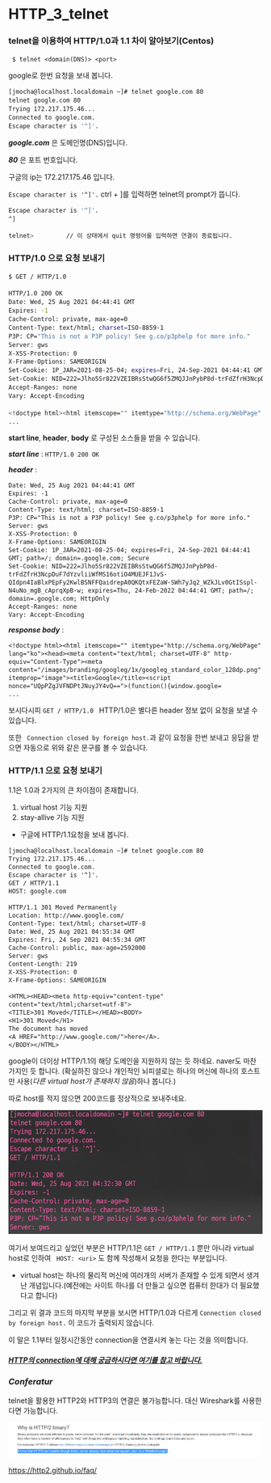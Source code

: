 # HTTP_3_telnet

### telnet을 이용하여 HTTP/1.0과 1.1 차이 알아보기(Centos) 



``` $ telnet <domain(DNS)> <port>```

google로 한번 요청을 보내 봅니다.

```bash
[jmocha@localhost.localdomain ~]# telnet google.com 80
telnet google.com 80
Trying 172.217.175.46...
Connected to google.com.
Escape character is '^]'.

```

__*google.com*__ 은 도메인명(DNS)입니다.

__*80*__ 은 포트 번호입니다.

구글의 ip는 172.217.175.46  입니다.

```Escape character is '^]'.```  ctrl + ]를 입력하면 telnet의 prompt가 뜹니다.

```bash
Escape character is '^]'.
^]

telnet>			// 이 상태에서 quit 명령어를 입력하면 연결이 종료됩니다.
```



### HTTP/1.0 으로 요청 보내기

```bash
$ GET / HTTP/1.0

HTTP/1.0 200 OK
Date: Wed, 25 Aug 2021 04:44:41 GMT
Expires: -1
Cache-Control: private, max-age=0
Content-Type: text/html; charset=ISO-8859-1
P3P: CP="This is not a P3P policy! See g.co/p3phelp for more info."
Server: gws
X-XSS-Protection: 0
X-Frame-Options: SAMEORIGIN
Set-Cookie: 1P_JAR=2021-08-25-04; expires=Fri, 24-Sep-2021 04:44:41 GMT; path=/; domain=.google.com; Secure
Set-Cookie: NID=222=Jlho5Sr822VZEIBRsStwQG6f5ZMQJJnPybP8d-trFdZfrH3NcpDuF7dYzvliiWfMS16otiO4MUEJF1JvS-QIdpn4IaBlxPEpFy2KwlBSNFFQaidrepA0QKQtxFEZaW-SWh7yJq2_WZkJLv0GtISspl-N4uNo_mgB_cAprqXpB-w; expires=Thu, 24-Feb-2022 04:44:41 GMT; path=/; domain=.google.com; HttpOnly
Accept-Ranges: none
Vary: Accept-Encoding

<!doctype html><html itemscope="" itemtype="http://schema.org/WebPage" lang="ko"><head><meta content="text/html; charset=UTF-8" http-equiv="Content-Type"><meta content="/images/branding/googleg/1x/googleg_standard_color_128dp.png" itemprop="image"><title>Google</title><script nonce="UQpPZgJVFNDPtJNuyJY4vQ==">(function(){window.google={kEI:'ucolYZmEE5L1hwOWjrygBA',kEXPI:'0,18167,184175,569873,1,530320,56873,954,5104,207,2414,2390,2316,383,246,5,1354,5251,1122515,1197719,564,302679,26305,51224,16114,17444,11240,17572,4859,1361,9291,3020,17588,4020,978,13228,3847,10622,14528,234,4282,2778,919,2372,2709,1593,1279,2212,239,291,149,1103,840,6297,108,4012,2023,2297,14670,2269,1,957,1989,856,7,4774,7580,5096,7539,5374,3409,906,2,941,2614,13142,3,576,6459,149,13975,4,1528,2304,1236,5226,577,4684,2014,4067,2506,7038,4764,2658,4242,2459,654,32,5664,5749,2215,2305,638,1494,5586,3772,7428,2521,3276,2560,4094,20,3118,6,908,3,3541,1,14710,1816,281,912,5994,16726,1344,371,2,3057,6166,4799,1337,594,1532,2377,1590,90,743,1275,1075,461,3042,1576,3,472,6652,623,460,677,774,386,1269,5138,293,2377,2722,4545,3,123,5350,4635,230,356,628,1962,401,9,2,6,4798,1039,1513,104,319,1932,190,2445,1385,2396,1917,555,10,1645,2000,1394,324,49,1216,270,545,2,1,78,948,6,708,49,539,720,2,290,245,257,684,2268,111,2169,159,1090,306,318,27,1112,12,499,393,114,277,158,9,503,880,229,22,540,46,337,79,74,95,52,110,455,1092,9,3,763,461,5590007,99,127,220,83,32,31,135,2,5996586,2800696,882,444,1,2,80,1,1796,1,9,2553,1,748,141,795,563,1,4265,1,1,2,1331,4142,2609,155,17,13,72,139,4,2,20,2,169,13,19,46,5,39,96,548,29,2,2,1,2,1,2,2,7,4,1,2,2,2,2,2,2,353,513,186,1,1,158,3,2,2,2,2,2,4,2,3,3,269,234,2,1,1,7,16,15,9,8,6,10,1,5,1,25,23954381,4041352,338,3,2414,445,2,459,7,172,406,9,2259,984,1534',kBL:'qA29'};google.sn='webhp';google.kHL='ko';})();(function(){
...
```

**start line**, **header**, **body** 로 구성된 소스들을 받을 수 있습니다.

**_start line_** : ```HTTP/1.0 200 OK```

**_header_** : 

```
Date: Wed, 25 Aug 2021 04:44:41 GMT
Expires: -1
Cache-Control: private, max-age=0
Content-Type: text/html; charset=ISO-8859-1
P3P: CP="This is not a P3P policy! See g.co/p3phelp for more info."
Server: gws
X-XSS-Protection: 0
X-Frame-Options: SAMEORIGIN
Set-Cookie: 1P_JAR=2021-08-25-04; expires=Fri, 24-Sep-2021 04:44:41 GMT; path=/; domain=.google.com; Secure
Set-Cookie: NID=222=Jlho5Sr822VZEIBRsStwQG6f5ZMQJJnPybP8d-trFdZfrH3NcpDuF7dYzvliiWfMS16otiO4MUEJF1JvS-QIdpn4IaBlxPEpFy2KwlBSNFFQaidrepA0QKQtxFEZaW-SWh7yJq2_WZkJLv0GtISspl-N4uNo_mgB_cAprqXpB-w; expires=Thu, 24-Feb-2022 04:44:41 GMT; path=/; domain=.google.com; HttpOnly
Accept-Ranges: none
Vary: Accept-Encoding
```

**_response body_** :

```
<!doctype html><html itemscope="" itemtype="http://schema.org/WebPage" lang="ko"><head><meta content="text/html; charset=UTF-8" http-equiv="Content-Type"><meta content="/images/branding/googleg/1x/googleg_standard_color_128dp.png" itemprop="image"><title>Google</title><script nonce="UQpPZgJVFNDPtJNuyJY4vQ==">(function(){window.google=
...
```

보시다시피 ``` GET / HTTP/1.0  ``` HTTP/1.0은 별다른 header 정보 없이 요청을 보낼 수 있습니다.

또한 ``` Connection closed by foreign host.```과 같이 요청을 한번 보내고 응답을 받으면 자동으로 위와 같은 문구를 볼 수 있습니다.



### HTTP/1.1 으로 요청 보내기

1.1은 1.0과 2가지의 큰 차이점이 존재합니다.

1. virtual host 기능 지원
2. stay-allive 기능 지원

- 구글에 HTTP/1.1요청을 보내 봅니다.

```
[jmocha@localhost.localdomain ~]# telnet google.com 80
Trying 172.217.175.46...
Connected to google.com.
Escape character is '^]'.
GET / HTTP/1.1
HOST: google.com

HTTP/1.1 301 Moved Permanently
Location: http://www.google.com/
Content-Type: text/html; charset=UTF-8
Date: Wed, 25 Aug 2021 04:55:34 GMT
Expires: Fri, 24 Sep 2021 04:55:34 GMT
Cache-Control: public, max-age=2592000
Server: gws
Content-Length: 219
X-XSS-Protection: 0
X-Frame-Options: SAMEORIGIN

<HTML><HEAD><meta http-equiv="content-type" content="text/html;charset=utf-8">
<TITLE>301 Moved</TITLE></HEAD><BODY>
<H1>301 Moved</H1>
The document has moved
<A HREF="http://www.google.com/">here</A>.
</BODY></HTML>
```

google이 더이상 HTTP/1.1의 해당 도메인을 지원하지 않는 듯 하네요. naver도 마찬가지인 듯 합니다. (확실하진 않으나 개인적인 뇌피셜로는 하나의 머신에 하나의 호스트만 사용(*다른 virtual host가 존재하지 않음*)하나 봅니다.)

따로 host를 적지 않으면 200코드를 정상적으로 보내주네요.

![image-20210825133256011](https://raw.githubusercontent.com/KrGil/TIL/main/documents_typora/HTTP_3_telnet.assets/image-20210825133256011.png)

여기서 보여드리고 싶었던 부분은 HTTP/1.1은 ```GET / HTTP/1.1``` 뿐만 아니라 virtual host로 인하여 ``` HOST: <uri>``` 도 함께 작성해서 요청을 한다는 부분입니다.

- virtual host는 하나의 물리적 머신에 여러개의 서버가 존재할 수 있게 되면서 생겨난 개념입니다.(예전에는 사이트 하나를 더 만들고 싶으면 컴퓨터 한대가 더 필요했다고 합니다)

그리고 위 결과 코드의 마지막 부분을 보시면 HTTP/1.0과 다르게 ```Connection closed by foreign host.``` 이 코드가 출력되지 않습니다.

이 말은 1.1부터 일정시간동안 connection을 연결시켜 놓는 다는 것을 의미합니다.

##### [*HTTP의 connection에 대해 궁금하시다면 여기를 참고 바랍니다.*](https://jjam89.tistory.com/148)



### *Conferatur*

telnet을 활용한 HTTP2와 HTTP3의 연결은 불가능합니다. 대신 Wireshark를 사용한다면 가능합니다.

![image-20210825144315201](https://raw.githubusercontent.com/KrGil/TIL/main/documents_typora/HTTP_3_telnet.assets/image-20210825144315201.png)

https://http2.github.io/faq/

